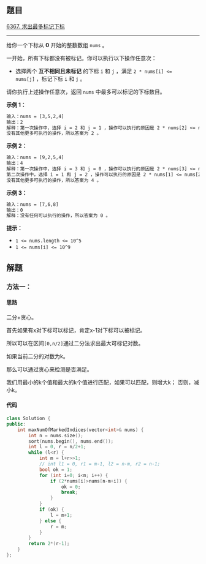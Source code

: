 ## 题目

[6367. 求出最多标记下标](https://leetcode.cn/problems/find-the-maximum-number-of-marked-indices/)

---

给你一个下标从 **0** 开始的整数数组 `nums` 。

一开始，所有下标都没有被标记。你可以执行以下操作任意次：

-   选择两个 **互不相同且未标记** 的下标 `i` 和 `j` ，满足 `2 * nums[i] <= nums[j]` ，标记下标 `i` 和 `j` 。

请你执行上述操作任意次，返回 `nums` 中最多可以标记的下标数目。

  

**示例 1：**

```txt
输入：nums = [3,5,2,4]
输出：2
解释：第一次操作中，选择 i = 2 和 j = 1 ，操作可以执行的原因是 2 * nums[2] <= nums[1] ，标记下标 2 和 1 。
没有其他更多可执行的操作，所以答案为 2 。
```

**示例 2：**

```txt
输入：nums = [9,2,5,4]
输出：4
解释：第一次操作中，选择 i = 3 和 j = 0 ，操作可以执行的原因是 2 * nums[3] <= nums[0] ，标记下标 3 和 0 。
第二次操作中，选择 i = 1 和 j = 2 ，操作可以执行的原因是 2 * nums[1] <= nums[2] ，标记下标 1 和 2 。
没有其他更多可执行的操作，所以答案为 4 。
```

**示例 3：**

```txt
输入：nums = [7,6,8]
输出：0
解释：没有任何可以执行的操作，所以答案为 0 。
```
  

**提示：**

-   `1 <= nums.length <= 10^5`
-   `1 <= nums[i] <= 10^9`

  

## 解题

### 方法一：

#### 思路

二分+贪心。

首先如果有x对下标可以标记，肯定x-1对下标可以被标记。

所以可以在区间`[0,n/2]`通过二分法求出最大可标记对数。

如果当前二分的对数为k。

那么可以通过贪心来检测是否满足。

我们用最小的k个值和最大的k个值进行匹配，如果可以匹配，则增大k；
否则，减小k。


#### 代码

```cpp
class Solution {
public:
    int maxNumOfMarkedIndices(vector<int>& nums) {
        int n = nums.size();
        sort(nums.begin(), nums.end());
        int l = 0, r = n/2+1;
        while (l<r) {
            int m = l+r>>1;
            // int l1 = 0, r1 = m-1, l2 = n-m, r2 = n-1;
            bool ok = 1;
            for (int i=0; i<m; i++) {
                if (2*nums[i]>nums[n-m+i]) {
                    ok = 0;
                    break;
                }
            }
            if (ok) {
                l = m+1;
            } else {
                r = m;
            }
        }
        return 2*(r-1);
    }
};
```
